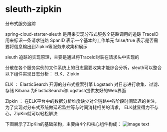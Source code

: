 # sleuth-zipkin
分布式服务追踪

spring-cloud-starter-sleuth 是用来实现分布式服务全链路调用的追踪
  TraceID  用来标识一条请求链路
  SpanID   表示一个基本的工作单元
  false/true  表示是否需要将信息输出到Zipkin等服务来收集和展示
  
sleuth 追踪的实现原理，主要是通过将TraceId封装在请求头中实现的

分散在各个服务实例的文件系统上的日志需要收集才能综合分析，sleuth可以整合以下组件实现日志分析： ELK、Zipkin

ELK ：
  ElasticSearch 开源的分布式搜索引擎
  Logstash  对日志进行收集、过滤、存储
  Kibana    为ElasticSearch和Logstash提供友好的Web界面
  
Zipkin ： 在ELK平台中的数据分析维度缺少对全链路中各阶段时间延迟的关注，为了实现对分布式系统做延迟监控等与时间消耗相关的请求，
  ELK就显得力不存心，ZipKin就可以轻松解决  

下图展示了ZipKin的基础架构，主要由4个和核心组件构成：
![image text](https://github.com/baiyanlang2016/sleuth-zipkin/images/zipkin.jpg)

